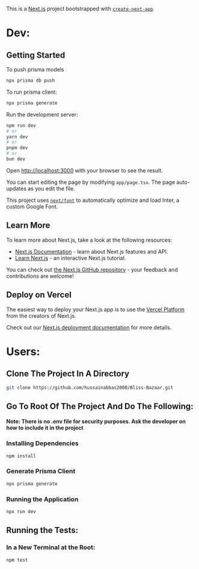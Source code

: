 This is a [Next.js](https://nextjs.org/) project bootstrapped with [`create-next-app`](https://github.com/vercel/next.js/tree/canary/packages/create-next-app).

# Dev:
## Getting Started

To push prisma models
```bash
npx prisma db push
```
To run prisma client:
```bash
npx prisma generate
```
Run the development server:

```bash
npm run dev
# or
yarn dev
# or
pnpm dev
# or
bun dev
```

Open [http://localhost:3000](http://localhost:3000) with your browser to see the result.

You can start editing the page by modifying `app/page.tsx`. The page auto-updates as you edit the file.

This project uses [`next/font`](https://nextjs.org/docs/basic-features/font-optimization) to automatically optimize and load Inter, a custom Google Font.

## Learn More

To learn more about Next.js, take a look at the following resources:

- [Next.js Documentation](https://nextjs.org/docs) - learn about Next.js features and API.
- [Learn Next.js](https://nextjs.org/learn) - an interactive Next.js tutorial.

You can check out [the Next.js GitHub repository](https://github.com/vercel/next.js/) - your feedback and contributions are welcome!

## Deploy on Vercel

The easiest way to deploy your Next.js app is to use the [Vercel Platform](https://vercel.com/new?utm_medium=default-template&filter=next.js&utm_source=create-next-app&utm_campaign=create-next-app-readme) from the creators of Next.js.

Check out our [Next.js deployment documentation](https://nextjs.org/docs/deployment) for more details.




# Users:

## Clone The Project In A Directory

```bash
git clone https://github.com/hussainabbas2000/Bliss-Bazaar.git
```

## Go To Root Of The Project And Do The Following:

#### Note: There is no .env file for security purposes. Ask the developer on how to include it in the project

### Installing Dependencies
```bash
npm install
```
### Generate Prisma Client
```bash
npx prisma generate
```

### Running the Application
```bash
npx run dev
```

## Running the Tests:

### In a New Terminal at the Root:
```bash
npm test
```
